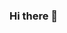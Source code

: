 ### Hi there 👋

<!--
**avikashg/avikashg** is a ✨ _special_ ✨ repository because its `README.md` (this file) appears on your GitHub profile.

Here are some ideas to get you started:

- 🔭 I’m currently working on ...
- 🌱 I’m currently learning ...
- 👯 I’m looking to collaborate on ...
- 🤔 I’m looking for help with ...
- 💬 Ask me about I am a Full-stack SDET & AWS Developer with 14+ yrs of versatile experience in design and development of web applications and test automation solutions. I am Master in Computer Applications and I ❤️ cooking.
- 📫 How to reach me: Please reach out to me at https://avikashg.github.io/cv/
- 😄 Pronouns: He/Him/His
- ⚡ Fun fact: ...
-->
